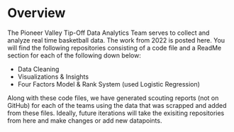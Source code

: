 # Overview

The Pioneer Valley Tip-Off Data Analytics Team serves to collect and analyze real time basketball data. The work from 2022 is posted here. You will find the following repositories consisting of a code file and a ReadMe section for each of the following down below:

- Data Cleaning
- Visualizations & Insights
- Four Factors Model & Rank System (used Logistic Regression)

Along with these code files, we have generated scouting reports (not on GitHub) for each of the teams using the data that was scrapped and added from these files. Ideally, future iterations will take the exisiting repositories from here and make changes or add new datapoints.
